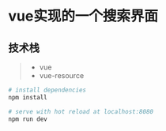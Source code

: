 # vue实现的一个搜索界面

## 技术栈
> + vue
> + vue-resource

``` bash
# install dependencies
npm install

# serve with hot reload at localhost:8080
npm run dev

```
